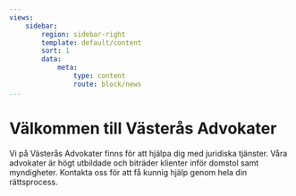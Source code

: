 ```yaml
---
views:
    sidebar:
        region: sidebar-right
        template: default/content
        sort: 1
        data:
            meta:
                type: content
                route: block/news
...
```


Välkommen till Västerås Advokater
===============================

Vi på Västerås Advokater finns för att hjälpa dig med juridiska tjänster. Våra advokater är högt utbildade
och biträder klienter inför domstol samt myndigheter. Kontakta oss för att få kunnig hjälp genom hela
din rättsprocess.

